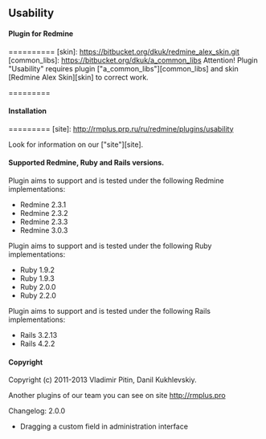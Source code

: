 ## Usability

#### Plugin for Redmine


==========
[skin]: https://bitbucket.org/dkuk/redmine_alex_skin.git
[common_libs]: https://bitbucket.org/dkuk/a_common_libs
Attention! Plugin "Usability" requires plugin ["a_common_libs"][common_libs] and skin [Redmine Alex Skin][skin] to correct work.


=========

#### Installation

=========
[site]: http://rmplus.prp.ru/ru/redmine/plugins/usability

Look for information on our ["site"][site].

#### Supported Redmine, Ruby and Rails versions.

Plugin aims to support and is tested under the following Redmine implementations:
* Redmine 2.3.1
* Redmine 2.3.2
* Redmine 2.3.3
* Redmine 3.0.3

Plugin aims to support and is tested under the following Ruby implementations:
* Ruby 1.9.2
* Ruby 1.9.3
* Ruby 2.0.0
* Ruby 2.2.0

Plugin aims to support and is tested under the following Rails implementations:
* Rails 3.2.13
* Rails 4.2.2

#### Copyright
Copyright (c) 2011-2013 Vladimir Pitin, Danil Kukhlevskiy.

Another plugins of our team you can see on site http://rmplus.pro

Changelog:
2.0.0
  * Dragging a custom field in administration interface
